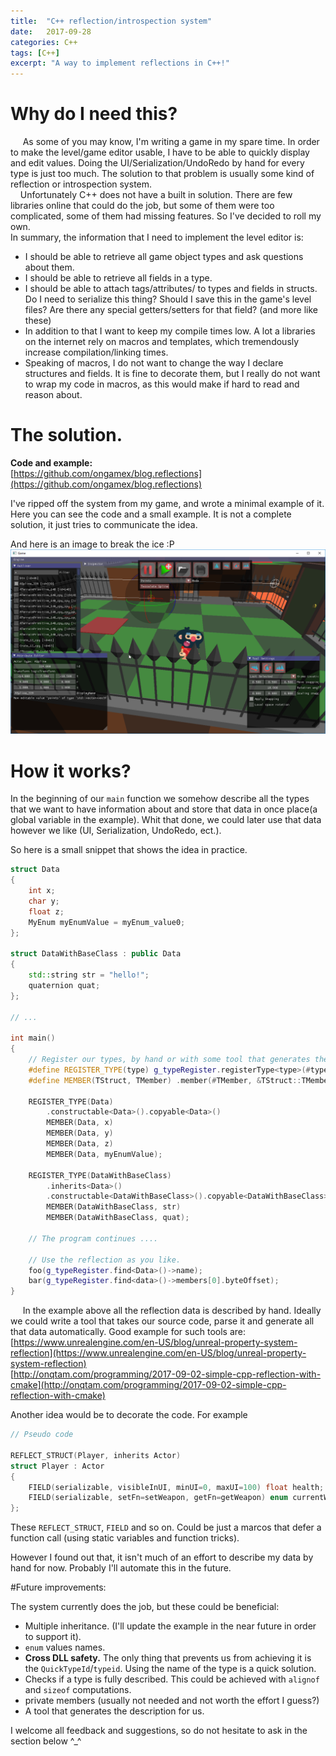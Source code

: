 ```yaml
---
title:  "C++ reflection/introspection system"
date:   2017-09-28
categories: C++
tags: [C++]
excerpt: "A way to implement reflections in C++!"
---
```


# Why do I need this?

&nbsp;&nbsp;&nbsp;&nbsp; As some of you may know, I'm writing a game in my spare time.
In order to make the level/game editor usable, I have to be able to quickly display and edit values.
Doing the UI/Serialization/UndoRedo by hand for every type is just too much.
The solution to that problem is usually some kind of reflection or introspection system.  
&nbsp;&nbsp;&nbsp;&nbsp;Unfortunately C++ does not have
a built in solution. There are few libraries online that could do the job, but some of them were too complicated, some of them
had missing features. So I've decided to roll my own.  
In summary, the information that I need to implement the level editor is:

* I should be able to retrieve all game object types and ask questions about them.
* I should be able to retrieve all fields in a type.
* I should be able to attach tags/attributes/<custom data> to types and fields in structs. 
Do I need to serialize this thing? 
Should I save this in the game's level files?
Are there any special getters/setters for that field?
(and more like these)
* In addition to that I want to keep my compile times low. A lot a libraries on the internet rely on macros and templates, which tremendously increase compilation/linking times. 
* Speaking of macros, I do not want to change the way I declare structures and fields. It is fine to decorate them, but I really do not want to wrap my code in macros, as this would make if hard to read and reason about.

# The solution.

**Code and example:**  
[https://github.com/ongamex/blog.reflections](https://github.com/ongamex/blog.reflections)  
  
I've ripped off the system from my game, and wrote a minimal example of it. Here you can see the code and a small example.
It is not a complete solution, it just tries to communicate the idea.  

And here is an image to break the ice :P
![](/assets/images/gamewip.png)  

# How it works?

In the beginning of our ```main``` function we somehow describe all the types that we want to have information about and store that data in once place(a global variable in the example).
Whit that done, we could later use that data however we like (UI, Serialization, UndoRedo, ect.).  

So here is a small snippet that shows the idea in practice.

```cpp
struct Data
{
	int x;
	char y;
	float z;
	MyEnum myEnumValue = myEnum_value0;
};

struct DataWithBaseClass : public Data
{
	std::string str = "hello!";
	quaternion quat;
};

// ...

int main()
{
	// Register our types, by hand or with some tool that generates the code for us.
	#define REGISTER_TYPE(type) g_typeRegister.registerType<type>(#type)
	#define MEMBER(TStruct, TMember) .member(#TMember, &TStruct::TMember)	

	REGISTER_TYPE(Data)
		.constructable<Data>().copyable<Data>()
		MEMBER(Data, x) 
		MEMBER(Data, y)
		MEMBER(Data, z)
		MEMBER(Data, myEnumValue);

	REGISTER_TYPE(DataWithBaseClass)
		.inherits<Data>()
		.constructable<DataWithBaseClass>().copyable<DataWithBaseClass>()
		MEMBER(DataWithBaseClass, str) 
		MEMBER(DataWithBaseClass, quat);

	// The program continues ....
	
	// Use the reflection as you like.
	foo(g_typeRegister.find<Data>()->name);
	bar(g_typeRegister.find<data>()->members[0].byteOffset);
}
```

&nbsp;&nbsp;&nbsp;&nbsp; In the example above all the reflection data is described by hand. Ideally we could write a tool that takes our source code,
parse it and generate all that data automatically. Good example for such tools are:  
[https://www.unrealengine.com/en-US/blog/unreal-property-system-reflection](https://www.unrealengine.com/en-US/blog/unreal-property-system-reflection)  
[http://onqtam.com/programming/2017-09-02-simple-cpp-reflection-with-cmake](http://onqtam.com/programming/2017-09-02-simple-cpp-reflection-with-cmake)  

Another idea would be to decorate the code. For example

```cpp
// Pseudo code

REFLECT_STRUCT(Player, inherits Actor)
struct Player : Actor
{
	FIELD(serializable, visibleInUI, minUI=0, maxUI=100) float health;
	FIELD(serializable, setFn=setWeapon, getFn=getWeapon) enum currentWeapon;
};
```

These ```REFLECT_STRUCT```, ```FIELD``` and so on. Could be just a marcos that defer a function call (using static variables and function tricks).

However I found out that, it isn't much of an effort to describe my data by hand for now. Probably I'll automate this in the future.

#Future improvements:

The system currently does the job, but these could be beneficial:

* Multiple inheritance. (I'll update the example in the near future in order to support it).
* ```enum``` values names.
* **Cross DLL safety.** The only thing that prevents us from achieving it is the ```QuickTypeId```/```typeid```. Using the name of the type is a quick solution.
* Checks if a type is fully described. This could be achieved with ```alignof``` and ```sizeof``` computations.
* private members (usually not needed and not worth the effort I guess?)
* A tool that generates the description for us.

I welcome all feedback and suggestions, so do not hesitate to ask in the section below ^_^
  
  